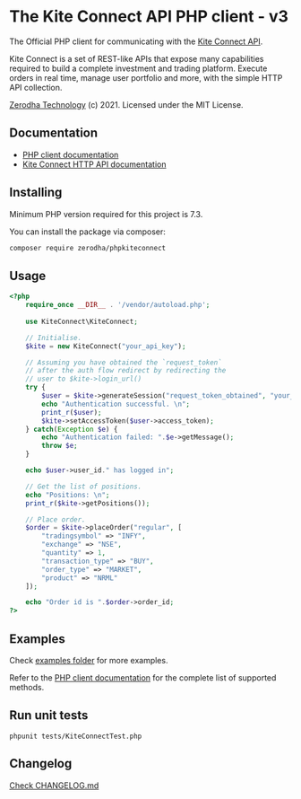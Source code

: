 # The Kite Connect API PHP client - v3
The Official PHP client for communicating with the [Kite Connect API](https://kite.trade).

Kite Connect is a set of REST-like APIs that expose many capabilities required to build a complete investment and trading platform. Execute orders in real time, manage user portfolio and more, with the simple HTTP API collection.

[Zerodha Technology](http://zerodha.com) (c) 2021. Licensed under the MIT License.

## Documentation
- [PHP client documentation](https://kite.trade/docs/phpkiteconnect/v3)
- [Kite Connect HTTP API documentation](https://kite.trade/docs/connect/v3)

## Installing
Minimum PHP version required for this project is 7.3.

You can install the package via composer:
```bash
composer require zerodha/phpkiteconnect
```

## Usage
```php
<?php
    require_once __DIR__ . '/vendor/autoload.php';
    
    use KiteConnect\KiteConnect;

    // Initialise.
    $kite = new KiteConnect("your_api_key");

    // Assuming you have obtained the `request_token`
    // after the auth flow redirect by redirecting the
    // user to $kite->login_url()
    try {
        $user = $kite->generateSession("request_token_obtained", "your_api_secret");
        echo "Authentication successful. \n";
        print_r($user);
        $kite->setAccessToken($user->access_token);
    } catch(Exception $e) {
        echo "Authentication failed: ".$e->getMessage();
        throw $e;
    }

    echo $user->user_id." has logged in";

    // Get the list of positions.
    echo "Positions: \n";
    print_r($kite->getPositions());

    // Place order.
    $order = $kite->placeOrder("regular", [
        "tradingsymbol" => "INFY",
        "exchange" => "NSE",
        "quantity" => 1,
        "transaction_type" => "BUY",
        "order_type" => "MARKET",
        "product" => "NRML"
    ]);

    echo "Order id is ".$order->order_id;
?>
```

## Examples

Check [examples folder](https://github.com/ranjanrak/phpkiteconnect/tree/main/examples) for more examples.

Refer to the [PHP client documentation](https://kite.trade/docs/phpkiteconnect/v3) for the complete list of supported methods.

## Run unit tests
```
phpunit tests/KiteConnectTest.php
```

## Changelog
[Check CHANGELOG.md](CHANGELOG.md)